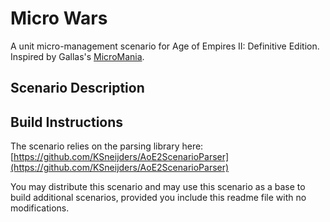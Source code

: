 # Micro Wars

A unit micro-management scenario for Age of Empires II: Definitive Edition.
Inspired by Gallas's [MicroMania](http://aok.heavengames.com/blacksmith/showfile.php?fileid=12345&ci=9816a23c6e392c4f889d45ec2a7f88feYToxOntpOjA7YToyOntpOjA7czoxNDoiU2VhcmNoIFJlc3VsdHMiO2k6MTtzOjU1OiJsaXN0ZXIucGhwP3N0YXJ0PTAmYW1wO3RpdGxlPW1pY3JvbWFuaWEmYW1wO3M9ZCZhbXA7bz1kIjt9fQ==).

## Scenario Description

## Build Instructions

The scenario relies on the parsing library here: [https://github.com/KSneijders/AoE2ScenarioParser](https://github.com/KSneijders/AoE2ScenarioParser)

You may distribute this scenario and may use this scenario as a base to build additional scenarios, provided you include this readme file with no modifications.
